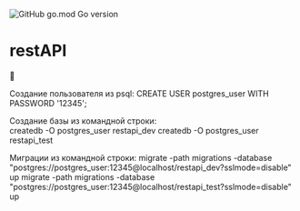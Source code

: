 ![GitHub go.mod Go version](https://img.shields.io/github/go-mod/go-version/evt/callback)

# restAPI

:book: 

Создание пользователя из psql:
                                CREATE USER postgres_user WITH PASSWORD '12345';

Создание базы из командной строки:      
                                        createdb -O postgres_user restapi_dev
                                        createdb -O postgres_user restapi_test

Миграции из командной строки:
                                migrate -path migrations -database "postgres://postgres_user:12345@localhost/restapi_dev?sslmode=disable" up
                                migrate -path migrations -database "postgres://postgres_user:12345@localhost/restapi_test?sslmode=disable" up